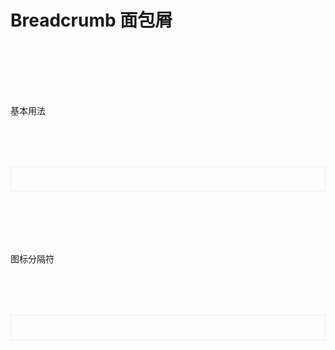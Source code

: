 # Breadcrumb 面包屑

<br/>
<div class='btndoc1'>基本用法</div>
<div class="btndoc2">
  <demo1/>
</div>
<Suspense><codeds compname="breadcrumb" demoname="BreadcrumbPreview1.preview"></codeds></Suspense>

<br/>
<div class='btndoc1'>图标分隔符</div>
<div class="btndoc2">
  <demo2/>
</div>
<Suspense><codeds compname="breadcrumb" demoname="BreadcrumbPreview2.preview"></codeds></Suspense>

<br/><br/>
<div class="btndoc1">
<DOC title="Breadcrumb 属性" type=prop :body="bdpPropsData1"></DOC>
</div>

<br/>
<div class="btndoc1">
<DOC title="Breadcrumb Item 属性" type=prop :body="bdpPropsData2"></DOC>
</div>

<br/>
<div class="btndoc1">
<DOC title="Breadcrumb 插槽" type=slot :body="bdqSlotdata1"></DOC>
</div>

<br/>
<div class="btndoc1">
<DOC title="Breadcrumb Item 插槽" type=slot :body="bdqSlotdata2"></DOC>
</div>

<script setup>
import demo1 from './BreadcrumbPreview1.preview.vue'
import demo2 from './BreadcrumbPreview2.preview.vue'
import DOC from '@/components/docview.vue';
import codeds from '@/components/codeds.vue'

const bdpPropsData1 = [
  {
     name:'separator',
     red:'分隔符',
     type:'string',
     sel:'_',
     def:'/'
  },
   {
     name:'separator-icon',
     red:'图标分隔符的组件或组件名',
     type:'Component',
     sel:'_',
     def:'_'
  }
]
const bdpPropsData2 = [
  {
     name:'to',
     red:'路由跳转目标，同 vue-router 的 to属性',
     type:'object',
     sel:'_',
     def:'/'
  },
  {
     name:'separator-icon',
     red:'如果设置该属性为 true, 导航将不会留下历史记录',
     type:'boolean',
     sel:'_',
     def:'false'
  }
]
const bdqSlotdata1 = [
  {
    name:'default',
    red:'自定义默认内容'
  }
]
const bdqSlotdata2 = [
  {
    name:'default',
    red:'自定义默认内容'
  }
]
</script>

<style scoped>
    .btndoc2{
        display:"block";
        border:1px solid #f0f0f0;
        /* height:20vh; */
        padding-top:2vw;
        padding-bottom:2vw;
       margin-top:2vh;
    }
    .btndoc1{
        margin-top:2vh;
    }
</style>